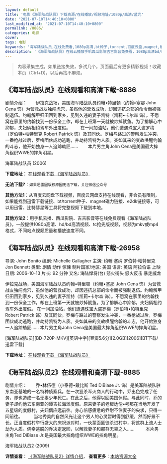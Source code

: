 ```yaml
---
layout: default
title: '电影《海军陆战队员》下载资源/在线播放/视频地址/1080p/高清/蓝光'
date: "2021-07-10T14:40:10+0800"
last_modified_at: "2021-07-10T14:40:10+0800"
permalink: /8886/
categories: 电影
cover:
tags: 电影
keywords: '海军陆战队员,在线免费看,1080p高清,bt种子,torrent,百度云盘,magnet,磁力链,迅雷下载资源'
description: '《海军陆战队员》在线云播放手机西瓜影院吉吉影音免费看，1080p高清bd/hd未删减完整版和tc抢先枪版，mkv/mp4格式，附带bt/torrent种子、magnet/磁力链、百度云盘、网盘资源迅雷下载链接'
---
```


>内容采集生成，如果链接失效，多试几个，页面最后有更多精彩视频！收藏本页（Ctrl+D)，以后再找不麻烦。


## 《海军陆战队员》在线观看和高清下载-8886

剧情介绍：　　伊拉克战场，美国海军陆战队员约翰•特里顿（约翰•塞那 John Cena 饰）为营救战友独闯虎穴，虽然他的营救成功，却因违抗总部的命令而被强制退伍。约翰解甲归田回到家乡，见到久违的妻子凯特（凯莉•卡尔森 饰）。不愿窝在家里的约翰找到一份保全工作，却在上班第一天就被炒掉鱿鱼。为了排解心中抑郁，夫妇俩相约驾车外出度假。 　　在一间加油站，他们遭遇珠宝大盗罗梅（罗伯特•帕特里克 Robert Patrick 饰）及其同伙。罗梅与路过的警察发生冲突，一番枪战过后，罗梅团伙成功逃跑，并劫持凯特为人质。突如其来的变故唤醒约翰的斗志，他开始独身一人追踪劫匪…… 　　本片男主角John Cena是美国最大摔角组织WWE的摔角明星。


海军陆战队员 (2006)

**下载地址**： [在线观看下载 《海军陆战队员》](https://www.btbtdy.me/btdy/dy10282.html) 


**无法下载?**：`如果迅雷因版权原因无法下载，关注微信公众号 `

**其他方法1**：从百度云网盘下载视频，百度云网盘支持在线观看，非会员有限制，如果能找到迅雷下载链接、bt/torrent种子、magnet磁力链接、e2dk链接等，可以用迅雷、比特彗星等工具将完整视频下载到本地。

**其他方法2**：用手机云播、西瓜影院、吉吉影音等在线免费观看《海军陆战队员》，一般提供1080p高清、hd/bd高清视频、tc抢先版视频，视频为mkv或mp4格式，不同站点视频质量和播放速度不同。


## 《海军陆战队员》在线观看和高清下载-26958

导演: John Bonito 编剧: Michelle Gallagher 主演: 约翰·塞纳 罗伯特·帕特里克 Jon Bennett 类型: 剧情 动作 惊悚 制片国家/地区: 美国 语言: 英语 阿拉伯语 上映日期: 2006-10-13 片长: 92 分钟 又名: 海陆悍将(台) 怒火街头 怒火反击 暴走威龙

伊拉克战场，美国海军陆战队员约翰•特里顿（约翰•塞那 John Cena 饰）为营救战友独闯虎穴，虽然他的营救成功，却因违抗总部的命令而被强制退伍。约翰解甲归田回到家乡，见到久违的妻子凯特（凯莉•卡尔森 饰）。不愿窝在家里的约翰找到一份保全工作，却在上班第一天就被炒掉鱿鱼。为了排解心中抑郁，夫妇俩相约驾车外出度假。 在一间加油站，他们遭遇珠宝大盗罗梅（罗伯特•帕特里克 Robert Patrick 饰）及其同伙。罗梅与路过的警察发生冲突，一番枪战过后，罗梅团伙成功逃跑，并劫持凯特为人质。突如其来的变故唤醒约翰的斗志，他开始独身一人追踪劫匪…… 本片男主角John Cena是美国最大摔角组织WWE的摔角明星。


[海军陆战队员][BD-720P-MKV][英语中字][豆瓣5.6分][2.0GB][2006][BT下载/迅雷下载]

**下载地址**： [在线观看下载 《海军陆战队员》](https://www.btdx8.com/torrent/the_marine_2006.html) 


## 《海军陆战队员2》在线观看和高清下载-8885

剧情介绍：　　乔•林伍德（小泰德•戴比斯 Ted DiBiase Jr. 饰）是美军陆战队驻东南亚基地的一名特种侦察兵。在一次狙杀军火商人的行动中，乔出色完成了任务，却也造成一名无辜少年死亡。在此之后，他得以回美国休假。与此同时，乔的妻子却约他去东南亚的谭吉拉海滩度假。原来妻子的老板达伦•考那在当地开发了五星级的度假村，夫妇俩应邀前往。身心倍感疲惫的乔耐不住妻子的央求，只得一同前往。  　　当地秀美的自然风光让这个男人的心灵暂时得到舒缓，然而好景不长。正当度假村举行盛大的庆祝派对时，一伙蒙面匪徒杀进村中，将这群上流人士劫为人质。侥幸逃脱的乔决定返回，以解救妻子和那群无辜之人……  　　本片男主角Ted DiBiase Jr.是美国最大摔角组织WWE的摔角明星。


海军陆战队员2 (2009)

**详情查看**： [《海军陆战队员2》详情介绍](/movie/8885/)， **查看更多**：[本站资源大全](/movie/t/all/)


